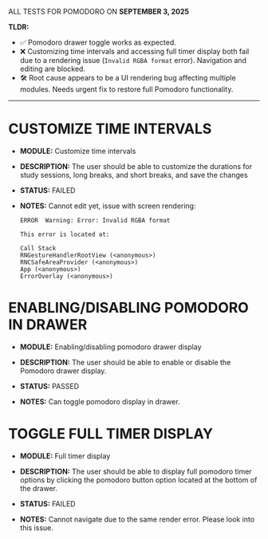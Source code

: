 ALL TESTS FOR POMODORO ON **SEPTEMBER 3, 2025**

**TLDR:**

- ✅ Pomodoro drawer toggle works as expected.
- ❌ Customizing time intervals and accessing full timer display both fail due to a rendering issue (`Invalid RGBA format` error). Navigation and editing are blocked.
- 🛠️ Root cause appears to be a UI rendering bug affecting multiple modules. Needs urgent fix to restore full Pomodoro functionality.

---

# CUSTOMIZE TIME INTERVALS

- **MODULE:** Customize time intervals
- **DESCRIPTION:** The user should be able to customize the durations for study sessions, long breaks, and short breaks, and save the changes

- **STATUS:** FAILED
- **NOTES:** Cannot edit yet, issue with screen rendering:

  ```
  ERROR  Warning: Error: Invalid RGBA format

  This error is located at:

  Call Stack
  RNGestureHandlerRootView (<anonymous>)
  RNCSafeAreaProvider (<anonymous>)
  App (<anonymous>)
  ErrorOverlay (<anonymous>)
  ```

# ENABLING/DISABLING POMODORO IN DRAWER

- **MODULE:** Enabling/disabling pomodoro drawer display
- **DESCRIPTION:** The user should be able to enable or disable the Pomodoro drawer display.

- **STATUS:** PASSED
- **NOTES:** Can toggle pomodoro display in drawer.

# TOGGLE FULL TIMER DISPLAY

- **MODULE:** Full timer display
- **DESCRIPTION:** The user should be able to display full pomodoro timer options by clicking the pomodoro button option located at the bottom of the drawer.

- **STATUS:** FAILED
- **NOTES:** Cannot navigate due to the same render error. Please look into this issue.
